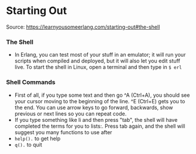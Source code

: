 # Starting Out

Source: https://learnyousomeerlang.com/starting-out#the-shell

### The Shell
- In Erlang, you can test most of your stuff in an emulator; it will run your scripts when compiled and deployed, but it will also let you edit stuff live. To start the shell in Linux, open a terminal and then type in `$ erl`

### Shell Commands
- First of all, if you type some text and then go ^A (Ctrl+A), you should see your cursor moving to the beginning of the line. ^E (Ctrl+E) gets you to the end. You can use arrow keys to go forward, backwards, show previous or next lines so you can repeat code.
- If you type something like li and then press "tab", the shell will have completed the terms for you to lists:. Press tab again, and the shell will suggest you many functions to use after
- `help().` to get help
- `q().` to quit
